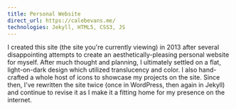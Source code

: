 ```yaml
---
title: Personal Website
direct_url: https://calebevans.me/
technologies: Jekyll, HTML5, CSS3, JS
---
```


I created this site (the site you're currently viewing) in 2013 after several
disappointing attempts to create an aesthetically-pleasing personal website for
myself. After much thought and planning, I ultimately settled on a flat,
light-on-dark design which utilized translucency and color. I also hand-crafted
a whole host of icons to showcase my projects on the site. Since then, I've
rewritten the site twice (once in WordPress, then again in Jekyll) and continue
to revise it as I make it a fitting home for my presence on the internet.
